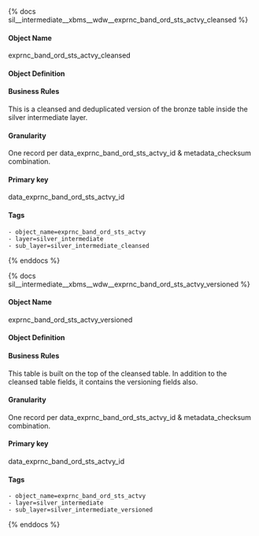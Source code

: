 {% docs sil__intermediate__xbms__wdw__exprnc_band_ord_sts_actvy_cleansed %}

#### Object Name
exprnc_band_ord_sts_actvy_cleansed

#### Object Definition


#### Business Rules
This is a cleansed and deduplicated version of the bronze table inside the silver intermediate layer.

#### Granularity
One record per data_exprnc_band_ord_sts_actvy_id & metadata_checksum combination.

#### Primary key
data_exprnc_band_ord_sts_actvy_id

#### Tags
    - object_name=exprnc_band_ord_sts_actvy
    - layer=silver_intermediate
    - sub_layer=silver_intermediate_cleansed

{% enddocs %}

{% docs sil__intermediate__xbms__wdw__exprnc_band_ord_sts_actvy_versioned %}

#### Object Name
exprnc_band_ord_sts_actvy_versioned

#### Object Definition


#### Business Rules
This table is built on the top of the cleansed table. In addition to the cleansed table fields, it contains the versioning fields also.

#### Granularity
One record per data_exprnc_band_ord_sts_actvy_id & metadata_checksum combination.

#### Primary key
data_exprnc_band_ord_sts_actvy_id

#### Tags
    - object_name=exprnc_band_ord_sts_actvy
    - layer=silver_intermediate
    - sub_layer=silver_intermediate_versioned

{% enddocs %}